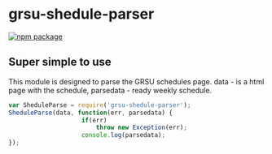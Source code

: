 # grsu-shedule-parser

[![npm package](https://nodei.co/npm/grsu-shedule-parser.png?downloads=true&downloadRank=true&stars=true)](https://nodei.co/npm/grsu-shedule-parser/)

## Super simple to use
This module is designed to parse the GRSU schedules page.
data - is a html page with the schedule,
parsedata - ready weekly schedule.

```js
var SheduleParse = require('grsu-shedule-parser');
SheduleParse(data, function(err, parsedata) {
                    if(err)
                        throw new Exception(err);
                    console.log(parsedata);
});
```
